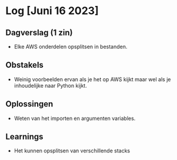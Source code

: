 # Log [Juni 16 2023]


## Dagverslag (1 zin)
- Elke AWS onderdelen opsplitsen in bestanden. 

## Obstakels
- Weinig voorbeelden ervan als je het op AWS kijkt maar wel als je inhoudelijke naar Python kijkt.

## Oplossingen
- Weten van het importen en argumenten variables. 

## Learnings
- Het kunnen opsplitsen van verschillende stacks